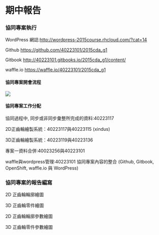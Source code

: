 # 期中報告

### 協同專案執行


WordPress 網誌:http://wordpress-2015course.rhcloud.com/?cat=14

Github https://github.com/40223101/2015cda_g1

Gitbook http://40223101.gitbooks.io/2015cda_g1/content/

waffle.io https://waffle.io/40223101/2015cda_g1

#### 協同專案開會流程
![](https://copy.com/QghAVtSxLzuR6wFq)


#### 協同專案工作分配

協同過程中, 同步或非同步彙整所完成的資料:40223117

2D正齒輪繪製系統：40223117與40223115 (xindus)

3D正齒輪繪製系統：40223119與40223136

專案一資料合併:40023256與40223101

waffle與wordpress管理:40223101
協同專案內容的整合 (Github, Gitbook, OpenShift, waffle.io 與 WordPress)


### 協同專案的報告編寫



2D 正齒輪輪廓繪圖

3D 正齒輪零件繪圖

2D 正齒輪輪廓參數繪圖

3D 正齒輪零件參數繪圖
